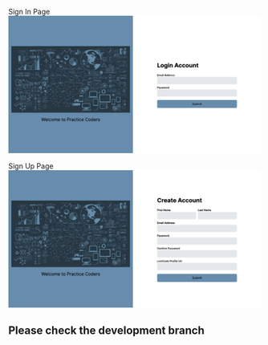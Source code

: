 Sign In Page
![Sign In Page](https://github.com/subrat0796/LeetCode-Extension-Frontend/blob/main/image.png)

Sign Up Page
![Sign Up Page](https://github.com/subrat0796/LeetCode-Extension-Frontend/blob/main/image-1.png)

## Please check the development branch
